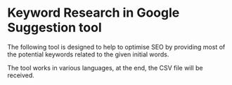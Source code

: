 # Keyword Research in Google Suggestion tool
The following tool is designed to help to optimise SEO by providing most of the potential keywords related to the given initial words. 

The tool works in various languages, at the end, the CSV file will be received.

